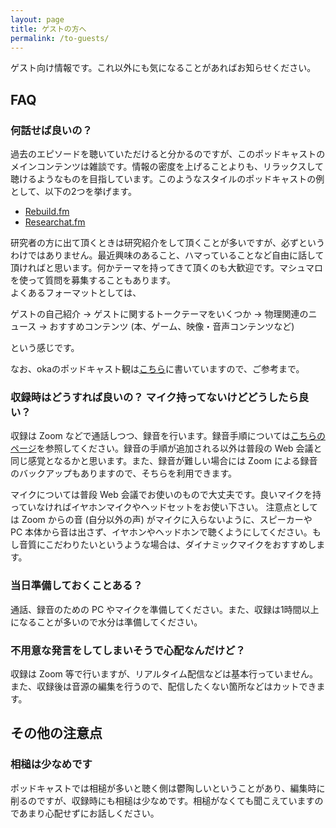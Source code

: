```yaml
---
layout: page
title: ゲストの方へ
permalink: /to-guests/
---
```


ゲスト向け情報です。これ以外にも気になることがあればお知らせください。

## FAQ

### 何話せば良いの？

過去のエピソードを聴いていただけると分かるのですが、このポッドキャストのメインコンテンツは雑談です。情報の密度を上げることよりも、リラックスして聴けるようなものを目指しています。このようなスタイルのポッドキャストの例として、以下の2つを挙げます。

- [Rebuild.fm](https://rebuild.fm/)
- [Researchat.fm](https://researchat.fm/)

研究者の方に出て頂くときは研究紹介をして頂くことが多いですが、必ずというわけではありません。最近興味のあること、ハマっていることなど自由に話して頂ければと思います。何かテーマを持ってきて頂くのも大歓迎です。マシュマロを使って質問を募集することもあります。  
よくあるフォーマットとしては、

ゲストの自己紹介 → ゲストに関するトークテーマをいくつか → 物理関連のニュース → おすすめコンテンツ (本、ゲーム、映像・音声コンテンツなど)  

という感じです。  

なお、okaのポッドキャスト観は[こちら](https://interaxion-podcast.github.io/blog/2020-12-18)に書いていますので、ご参考まで。

### 収録時はどうすれば良いの？ マイク持ってないけどどうしたら良い？

収録は Zoom などで通話しつつ、録音を行います。録音手順については[こちらのページ](https://interaxion-podcast.github.io/how-to-record/)を参照してください。録音の手順が追加される以外は普段の Web 会議と同じ感覚となるかと思います。また、録音が難しい場合には Zoom による録音のバックアップもありますので、そちらを利用できます。

マイクについては普段 Web 会議でお使いのもので大丈夫です。良いマイクを持っていなければイヤホンマイクやヘッドセットをお使い下さい。 注意点としては Zoom からの音 (自分以外の声) がマイクに入らないように、スピーカーや PC 本体から音は出さず、イヤホンやヘッドホンで聴くようにしてください。もし音質にこだわりたいというような場合は、ダイナミックマイクをおすすめします。

### 当日準備しておくことある？

通話、録音のための PC やマイクを準備してください。また、収録は1時間以上になることが多いので水分は準備してください。

### 不用意な発言をしてしまいそうで心配なんだけど？

収録は Zoom 等で行いますが、リアルタイム配信などは基本行っていません。また、収録後は音源の編集を行うので、配信したくない箇所などはカットできます。

## その他の注意点

### 相槌は少なめです

ポッドキャストでは相槌が多いと聴く側は鬱陶しいということがあり、編集時に削るのですが、収録時にも相槌は少なめです。相槌がなくても聞こえていますのであまり心配せずにお話しください。
